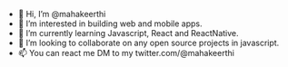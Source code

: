 - 👋 Hi, I’m @mahakeerthi
- 👀 I’m interested in building web and mobile apps.
- 🌱 I’m currently learning Javascript, React and ReactNative.
- 💞️ I’m looking to collaborate on any open source projects in javascript.
- 📫 You can react me DM to my twitter.com/@mahakeerthi 

<!---
mahakeerthi/mahakeerthi is a ✨ special ✨ repository because its `README.md` (this file) appears on your GitHub profile.
You can click the Preview link to take a look at your changes.
--->
